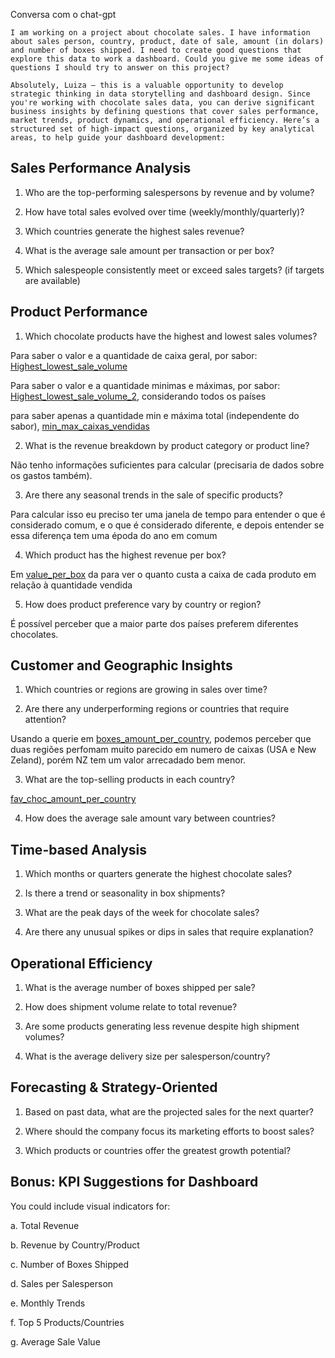 Conversa com o chat-gpt

`I am working on a project about chocolate sales. I have information about sales person, country, product, date of sale, amount (in dolars) and number of boxes shipped. I need to create good questions that explore this data to work a dashboard. Could you give me some ideas of questions I should try to answer on this project?`

`Absolutely, Luiza — this is a valuable opportunity to develop strategic thinking in data storytelling and dashboard design. Since you're working with chocolate sales data, you can derive significant business insights by defining questions that cover sales performance, market trends, product dynamics, and operational efficiency. Here’s a structured set of high-impact questions, organized by key analytical areas, to help guide your dashboard development:`

## Sales Performance Analysis

1. Who are the top-performing salespersons by revenue and by volume?

2. How have total sales evolved over time (weekly/monthly/quarterly)?

3. Which countries generate the highest sales revenue?

4. What is the average sale amount per transaction or per box?

5. Which salespeople consistently meet or exceed sales targets? (if targets are available)

## Product Performance

1. Which chocolate products have the highest and lowest sales volumes? 

Para saber o valor e a quantidade de caixa geral, por sabor: [Highest_lowest_sale_volume](../queries/highest_lowest_sale_volume.sql)

Para saber o valor e a quantidade minimas e máximas, por sabor: [Highest_lowest_sale_volume_2](../queries/highest_lowest_sale_volume_2.sql), considerando todos os países

para saber apenas a quantidade min e máxima total (independente do sabor), [min_max_caixas_vendidas](../queries/min_max_caixas_vendidas.sql)

2. What is the revenue breakdown by product category or product line?

Não tenho informações suficientes para calcular (precisaria de dados sobre os gastos também).

3. Are there any seasonal trends in the sale of specific products?

Para calcular isso eu preciso ter uma janela de tempo para entender o que é considerado comum, e o que é considerado diferente, e depois entender se essa diferença tem uma époda do ano em comum

4. Which product has the highest revenue per box?

Em [value_per_box](../queries/value_per_box.sql) da para ver o quanto custa a caixa de cada produto em relação à quantidade vendida

5. How does product preference vary by country or region?

É possível perceber que a maior parte dos países preferem diferentes chocolates.

## Customer and Geographic Insights

1. Which countries or regions are growing in sales over time?

2. Are there any underperforming regions or countries that require attention?

Usando a querie em [boxes_amount_per_country](../queries/boxes_amount_per_country.sql), podemos perceber que duas regiões perfomam muito parecido em numero de caixas (USA e New Zeland), porém NZ tem um valor arrecadado bem menor.


3. What are the top-selling products in each country?

[fav_choc_amount_per_country](../queries/fav_choc_amount_per_country.sql)

4. How does the average sale amount vary between countries?

## Time-based Analysis

1. Which months or quarters generate the highest chocolate sales?

2. Is there a trend or seasonality in box shipments?

3. What are the peak days of the week for chocolate sales?

4. Are there any unusual spikes or dips in sales that require explanation?

## Operational Efficiency

1. What is the average number of boxes shipped per sale?

2. How does shipment volume relate to total revenue?

3. Are some products generating less revenue despite high shipment volumes?

4. What is the average delivery size per salesperson/country?

## Forecasting & Strategy-Oriented

1. Based on past data, what are the projected sales for the next quarter?

2. Where should the company focus its marketing efforts to boost sales?

3. Which products or countries offer the greatest growth potential?

## Bonus: KPI Suggestions for Dashboard

You could include visual indicators for:

a. Total Revenue

b. Revenue by Country/Product

c. Number of Boxes Shipped

d. Sales per Salesperson

e. Monthly Trends

f. Top 5 Products/Countries

g. Average Sale Value
